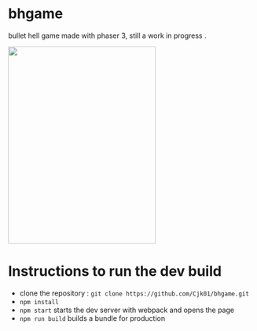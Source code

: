 # bhgame

bullet hell game made with phaser 3, still a work in progress .

<img src="src/scenes/assets/videogamebh.gif" width="300" height="400" />

<h1> Instructions to run the dev build</h1>

- clone the repository : `git clone https://github.com/Cjk01/bhgame.git`
- `npm install`
- `npm start` starts the dev server with webpack and opens the page
- `npm run build` builds a bundle for production
